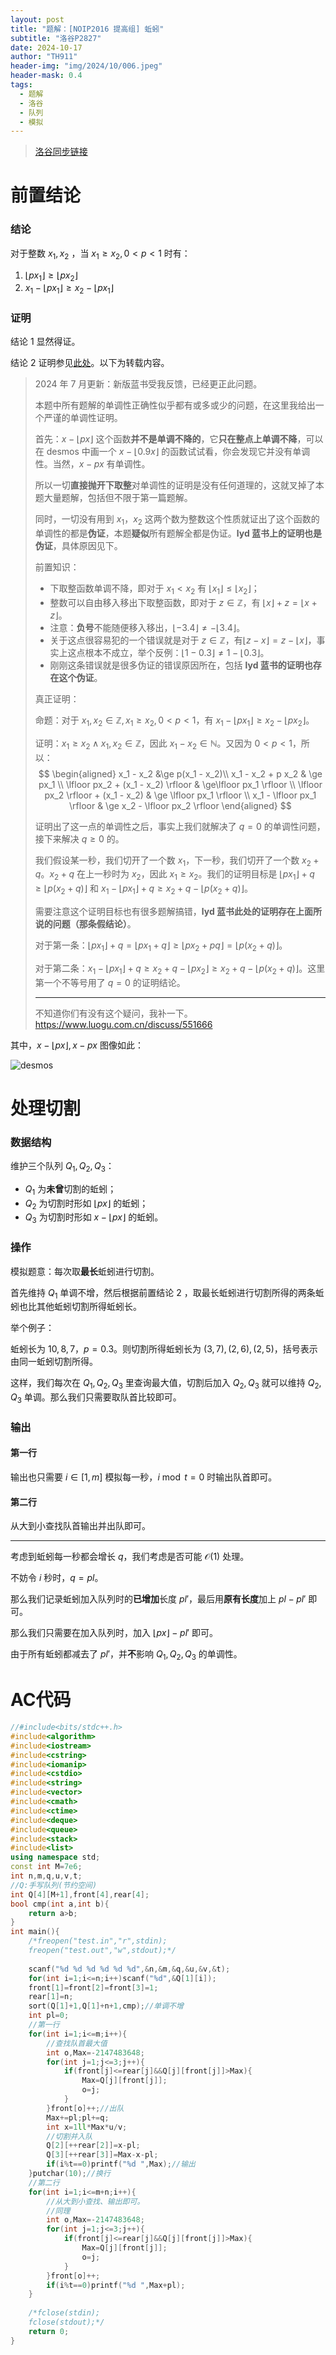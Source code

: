 ```yaml
---
layout: post
title: "题解：[NOIP2016 提高组] 蚯蚓"
subtitle: "洛谷P2827"
date: 2024-10-17
author: "TH911"
header-img: "img/2024/10/006.jpeg"
header-mask: 0.4
tags:
  - 题解
  - 洛谷
  - 队列
  - 模拟
---
```


> [洛谷同步链接](https://www.luogu.com.cn/article/vdsj7sd6)

# 前置结论

### 结论

对于整数 $x_1,x_2$ ，当 $x_1\geq x_2,0<p<1$ 时有：

1. $\lfloor px_1 \rfloor \geq \lfloor px_2 \rfloor$
2. $x_1 -\lfloor px_1 \rfloor \geq x_2- \lfloor px_1 \rfloor$

### 证明

结论 $1$ 显然得证。

结论 $2$ 证明参见[此处](https://www.luogu.com/paste/c4jthmhz)。以下为转载内容。

> 2024 年 7 月更新：新版蓝书受我反馈，已经更正此问题。
>
> 本题中所有题解的单调性正确性似乎都有或多或少的问题，在这里我给出一个严谨的单调性证明。
>
> 首先：$x - \lfloor px \rfloor$ 这个函数**并不是单调不降的**，它**只在整点上单调不降**，可以在 desmos 中画一个 $x - \lfloor 0.9x \rfloor$ 的函数试试看，你会发现它并没有单调性。当然，$x - px$ 有单调性。
>
> 所以一切**直接抛开下取整**对单调性的证明是没有任何道理的，这就叉掉了本题大量题解，包括但不限于第一篇题解。 
>
> 同时，一切没有用到 $x_1$，$x_2$ 这两个数为整数这个性质就证出了这个函数的单调性的都是**伪证**，本题**疑似**所有题解全都是伪证。**lyd 蓝书上的证明也是伪证**，具体原因见下。 
>
> 前置知识：
>
> * 下取整函数单调不降，即对于 $x_1 < x_2$ 有 $\lfloor x_1\rfloor \le \lfloor x_2 \rfloor$；
> * 整数可以自由移入移出下取整函数，即对于 $z \in \mathbb Z$，有 $\lfloor x \rfloor + z = \lfloor x + z \rfloor$。
> * 注意：**负号**不能随便移入移出，$\lfloor -3.4 \rfloor \ne - \lfloor 3.4 \rfloor$。
> * 关于这点很容易犯的一个错误就是对于 $z \in \mathbb Z$，有$\lfloor z - x \rfloor = z - \lfloor x \rfloor$，事实上这点根本不成立，举个反例：$\lfloor 1 - 0.3 \rfloor \ne 1 - \lfloor 0.3\rfloor$。
> * 刚刚这条错误就是很多伪证的错误原因所在，包括 **lyd 蓝书的证明也存在这个伪证**。
>
> 真正证明：
>
> 命题：对于 $x_1, x_2 \in \mathbb Z, x_1 \ge x_2, 0< p < 1$，有 $x_1 - \lfloor px_1 \rfloor \ge x_2 - \lfloor px_2 \rfloor$。
>
> 证明：$x_1 \ge x_2 \land x_1, x_2 \in \mathbb Z$，因此 $x_1 - x_2 \in \mathbb N$。又因为 $0 <p < 1$，所以： 
> $$
> \begin{aligned}
> x_1 - x_2  &\ge p(x_1 - x_2)\\
> x_1 - x_2 + p x_2 & \ge px_1 \\
> \lfloor px_2 + (x_1 - x_2) \rfloor & \ge\lfloor px_1 \rfloor \\
> \lfloor px_2 \rfloor + (x_1 - x_2) & \ge \lfloor px_1 \rfloor \\
> x_1 - \lfloor px_1 \rfloor & \ge x_2 - \lfloor px_2 \rfloor
> \end{aligned}
> $$
> 
>
> 证明出了这一点的单调性之后，事实上我们就解决了 $q = 0$ 的单调性问题，接下来解决 $q \ge 0$ 的。 
>
> 我们假设某一秒，我们切开了一个数 $x_1$，下一秒，我们切开了一个数 $x_2 + q$。$x_2 + q$ 在上一秒时为 $x_2$，因此 $x_1 \ge x_2$。我们的证明目标是 $\lfloor px_1\rfloor+ q \ge \lfloor p(x_2 + q)\rfloor$ 和 $x_1 - \lfloor px_1\rfloor+ q \ge x_2 + q - \lfloor p(x_2 + q)\rfloor$。 
>
> 需要注意这个证明目标也有很多题解搞错，**lyd 蓝书此处的证明存在上面所说的问题（那条假结论）**。 
>
> 对于第一条：$\lfloor px_1\rfloor+ q = \lfloor px_1 + q\rfloor \ge \lfloor px_2 + pq\rfloor = \lfloor p(x_2 + q)\rfloor$。
>
> 对于第二条：$x_1 - \lfloor px_1\rfloor+ q \ge x_2 +q - \lfloor px_2\rfloor \ge  x_2 + q - \lfloor p(x_2 +q) \rfloor$。这里第一个不等号用了 $q = 0$ 的证明结论。
>
> ***
>
> 不知道你们有没有这个疑问，我补一下。<https://www.luogu.com.cn/discuss/551666>

其中，$x -\lfloor px\rfloor,x-px$ 图像如此：

![desmos](https://cfyy.us.kg/img/2024/10/008.png)

# 处理切割

### 数据结构

维护三个队列 $Q_1,Q_2,Q_3$：

* $Q_1$ 为**未曾**切割的蚯蚓；
* $Q_2$ 为切割时形如 $\lfloor px \rfloor$ 的蚯蚓；
* $Q_3$ 为切割时形如 $x- \lfloor px \rfloor$ 的蚯蚓。

### 操作

模拟题意：每次取**最长**蚯蚓进行切割。

首先维持 $Q_1$ 单调不增，然后根据前置结论 $2$ ，取最长蚯蚓进行切割所得的两条蚯蚓也比其他蚯蚓切割所得蚯蚓长。

举个例子：

蚯蚓长为 $10,8,7$，$p=0.3$。则切割所得蚯蚓长为 $(3,7),(2,6),(2,5)$，括号表示由同一蚯蚓切割所得。

这样，我们每次在 $Q_1,Q_2,Q_3$ 里查询最大值，切割后加入 $Q_2,Q_3$ 就可以维持 $Q_2,Q_3$ 单调。那么我们只需要取队首比较即可。

### 输出

#### 第一行

输出也只需要 $i \in [1,m]$ 模拟每一秒，$i \bmod t=0$ 时输出队首即可。

#### 第二行

从大到小查找队首输出并出队即可。

***

考虑到蚯蚓每一秒都会增长 $q$，我们考虑是否可能 $\mathcal O(1)$ 处理。

不妨令 $i$ 秒时，$q=pl$。

那么我们记录蚯蚓加入队列时的**已增加**长度 $pl'$，最后用**原有长度**加上 $pl-pl'$ 即可。

那么我们只需要在加入队列时，加入 $\lfloor px \rfloor-pl'$ 即可。

由于所有蚯蚓都减去了 $pl'$，并**不**影响 $Q_1,Q_2,Q_3$ 的单调性。

# AC代码

```cpp
//#include<bits/stdc++.h>
#include<algorithm> 
#include<iostream>
#include<cstring>
#include<iomanip>
#include<cstdio>
#include<string>
#include<vector>
#include<cmath>
#include<ctime>
#include<deque>
#include<queue>
#include<stack>
#include<list>
using namespace std;
const int M=7e6;
int n,m,q,u,v,t;
//Q:手写队列(节约空间) 
int Q[4][M+1],front[4],rear[4];
bool cmp(int a,int b){
	return a>b;
}
int main(){
	/*freopen("test.in","r",stdin);
	freopen("test.out","w",stdout);*/
	
	scanf("%d %d %d %d %d %d",&n,&m,&q,&u,&v,&t);
	for(int i=1;i<=n;i++)scanf("%d",&Q[1][i]);
	front[1]=front[2]=front[3]=1;
	rear[1]=n;
	sort(Q[1]+1,Q[1]+n+1,cmp);//单调不增 
	int pl=0;
	//第一行 
	for(int i=1;i<=m;i++){
		//查找队首最大值 
		int o,Max=-2147483648;
		for(int j=1;j<=3;j++){
			if(front[j]<=rear[j]&&Q[j][front[j]]>Max){
				Max=Q[j][front[j]];
				o=j;
			}
		}front[o]++;//出队 
		Max+=pl;pl+=q;
		int x=1ll*Max*u/v;
		//切割并入队 
		Q[2][++rear[2]]=x-pl;
		Q[3][++rear[3]]=Max-x-pl;
		if(i%t==0)printf("%d ",Max);//输出 
	}putchar(10);//换行 
	//第二行 
	for(int i=1;i<=m+n;i++){
		//从大到小查找、输出即可。
		//同理 
		int o,Max=-2147483648;
		for(int j=1;j<=3;j++){
			if(front[j]<=rear[j]&&Q[j][front[j]]>Max){
				Max=Q[j][front[j]];
				o=j;
			}
		}front[o]++;
		if(i%t==0)printf("%d ",Max+pl);
	}
	
	/*fclose(stdin);
	fclose(stdout);*/
	return 0;
}
```